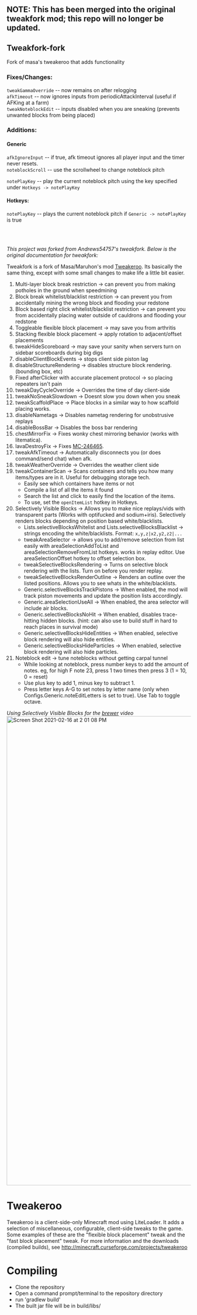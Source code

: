 ## NOTE: This has been merged into the original tweakfork mod; this repo will no longer be updated.

## Tweakfork-fork
Fork of masa's tweakeroo that adds functionality

### Fixes/Changes:

`tweakGammaOverride` -- now remains on after relogging<br/>
`afkTimeout` -- now ignores inputs from periodicAttackInterval (useful if AFKing at a farm)<br/>
`tweakNoteblockEdit` -- inputs disabled when you are sneaking (prevents unwanted blocks from being placed)<br/>

### Additions:

#### Generic
`afkIgnoreInput` -- if true, afk timeout ignores all player input and the timer never resets.<br/>
`noteblockScroll` -- use the scrollwheel to change noteblock pitch</p>
`notePlayKey` -- play the current noteblock pitch using the key specified under `Hotkeys -> notePlayKey`<br/>

#### Hotkeys:
`notePlayKey` -- plays the current noteblock pitch if `Generic -> notePlayKey` is true<br/>

<br/>
<br/>

_This project was forked from Andrews54757's tweakfork. Below is the original documentation for tweakfork:_

Tweakfork is a fork of Masa/Maruhon's mod [Tweakeroo](https://github.com/maruohon/tweakeroo). Its basically the same thing, except with some small changes to make life a little bit easier. 

1. Multi-layer block break restriction -> can prevent you from making potholes in the ground when speedmining
2. Block break whitelist/blacklist restriction -> can prevent you from accidentally mining the wrong block and flooding your redstone
3. Block based right click whitelist/blacklist restriction -> can prevent you from accidentally placing water outside of cauldrons and flooding your redstone
4. Toggleable flexible block placement -> may save you from arthritis
5. Stacking flexible block placement -> apply rotation to adjacent/offset placements
6. tweakHideScoreboard -> may save your sanity when servers turn on sidebar scoreboards during big digs
7. disableClientBlockEvents -> stops client side piston lag
8. disableStructureRendering -> disables structure block rendering. (bounding box, etc)
9. Fixed afterClicker with accurate placement protocol -> so placing repeaters isn't pain
10. tweakDayCycleOverride -> Overrides the time of day client-side
11. tweakNoSneakSlowdown -> Doesnt slow you down when you sneak
12. tweakScaffoldPlace -> Place blocks in a similar way to how scaffold placing works.
13. disableNametags -> Disables nametag rendering for unobstrusive replays
14. disableBossBar -> Disables the boss bar rendering
15. chestMirrorFix -> Fixes wonky chest mirroring behavior (works with litematica).
16. lavaDestroyFix -> Fixes [MC-246465](https://bugs.mojang.com/browse/MC-246465).
17. tweakAfkTimeout -> Automatically disconnects you (or does command/send chat) when afk.
18. tweakWeatherOverride -> Overrides the weather client side
19. tweakContainerScan -> Scans containers and tells you how many items/types are in it. Useful for debugging storage tech.
    * Easily see which containers have items or not
    * Compile a list of all the items it found
    * Search the list and click to easily find the location of the items.
    * To use, set the `openItemList` hotkey in Hotkeys.
20. Selectively Visible Blocks -> Allows you to make nice replays/vids with transparent parts (Works with optifucked and sodium+iris). Selectively renders blocks depending on position based white/blacklists.
    * Lists.selectiveBlocksWhitelist and Lists.selectiveBlocksBlacklist -> strings encoding the white/blacklists. Format: `x,y,z|x2,y2,z2|...`
    * tweakAreaSelector -> allows you to add/remove selection from list easily with areaSelectionAddToList and areaSelectionRemoveFromList hotkeys. works in replay editor. Use areaSelectionOffset hotkey to offset selection box.
    * tweakSelectiveBlocksRendering -> Turns on selective block rendering with the lists. Turn on before you render replay.
    * tweakSelectiveBlocksRenderOutline -> Renders an outline over the listed positions. Allows you to see whats in the white/blacklists.
    * Generic.selectiveBlocksTrackPistons -> When enabled, the mod will track piston movements and update the position lists accordingly.
    * Generic.areaSelectionUseAll -> When enabled, the area selector will include air blocks.
    * Generic.selectiveBlocksNoHit -> When enabled, disables trace-hitting hidden blocks. (hint: can also use to build stuff in hard to reach places in survival mode)
    * Generic.selectiveBlocksHideEntities -> When enabled, selective block rendering will also hide entities.
    * Generic.selectiveBlocksHideParticles -> When enabled, selective block rendering will also hide particles.
21. Noteblock edit -> tune noteblocks without getting carpal tunnel
    * While looking at noteblock, press number keys to add the amount of notes. eg, for high F note 23, press 1 two times then press 3 (1 = 10, 0 = reset)
    * Use plus key to add 1, minus key to subtract 1. 
    * Press letter keys A-G to set notes by letter name (only when Configs.Generic.noteEditLetters is set to true). Use Tab to toggle octave.

*Using Selectively Visible Blocks for the [brewer](https://www.youtube.com/watch?v=1_jSkyq-WOs) video*
<img width="1280" alt="Screen Shot 2021-02-16 at 2 01 08 PM" src="https://user-images.githubusercontent.com/13282284/108109105-7742c280-705f-11eb-81cf-b5341ca740c3.png">

Tweakeroo
==============
Tweakeroo is a client-side-only Minecraft mod using LiteLoader.
It adds a selection of miscellaneous, configurable, client-side tweaks to the game.
Some examples of these are the "flexible block placement" tweak and the "fast block placement" tweak.
For more information and the downloads (compiled builds), see http://minecraft.curseforge.com/projects/tweakeroo

Compiling
=========
* Clone the repository
* Open a command prompt/terminal to the repository directory
* run 'gradlew build'
* The built jar file will be in build/libs/
